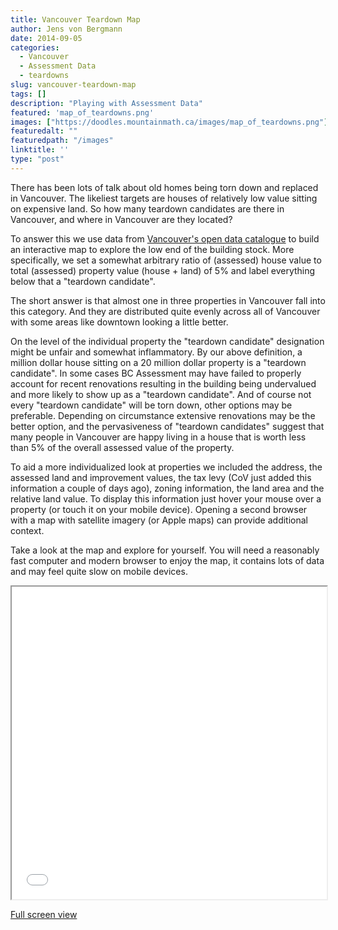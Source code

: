 ```yaml
---
title: Vancouver Teardown Map
author: Jens von Bergmann
date: 2014-09-05
categories:
  - Vancouver
  - Assessment Data
  - teardowns
slug: vancouver-teardown-map
tags: []
description: "Playing with Assessment Data"
featured: 'map_of_teardowns.png'
images: ["https://doodles.mountainmath.ca/images/map_of_teardowns.png"]
featuredalt: ""
featuredpath: "/images"
linktitle: ''
type: "post"
---
```


There has been lots of talk about old homes being torn down and replaced in Vancouver. The likeliest targets are houses
of relatively low value sitting on expensive land. So how many teardown candidates are there in Vancouver, and where
in Vancouver are they located? 

To answer this we use data from [Vancouver's open data catalogue](http://vancouver.ca/your-government/open-data-catalogue.aspx) 
to build an interactive map to explore the low end of the building stock. More specifically, we set a somewhat arbitrary
ratio of (assessed) house value to total (assessed) property value (house + land) of 5% and label everything below that
a "teardown candidate". 

The short answer is that almost one in three properties in Vancouver fall into this category. And they are distributed 
quite evenly across all of Vancouver with some areas like downtown looking a little better.

<!-- more -->

On the level of the individual property the "teardown candidate" designation might be unfair and somewhat inflammatory.
By our above definition, a million dollar house sitting on a 20 million dollar property is a "teardown candidate". In
some cases BC Assessment may have failed to properly account for recent renovations resulting in the building being
undervalued and more likely to show up as a "teardown candidate". And of course not every "teardown candidate" will be
torn down, other options may be preferable. Depending on circumstance extensive renovations may be the better option,
and the pervasiveness of "teardown candidates" suggest that many people in Vancouver are happy living in a house that
is worth less than 5% of the overall assessed value of the property.

To aid a more individualized look at properties we included the address, the assessed land and improvement values, the 
tax levy (CoV just added this information a couple of days ago), zoning information, the land area and the relative land
value. To display this information just hover your mouse over a property (or touch it on your mobile device). Opening a
second browser with a map with satellite imagery (or Apple maps) can provide additional context.

Take a look at the map and explore for yourself. You will need a reasonably fast computer and modern 
browser to enjoy the map, it contains lots of data and may feel quite slow on mobile devices.

<iframe src="/html/teardown_map.html" width="100%" height="500"></iframe>

[Full screen view](/html/teardown_map.html) 
